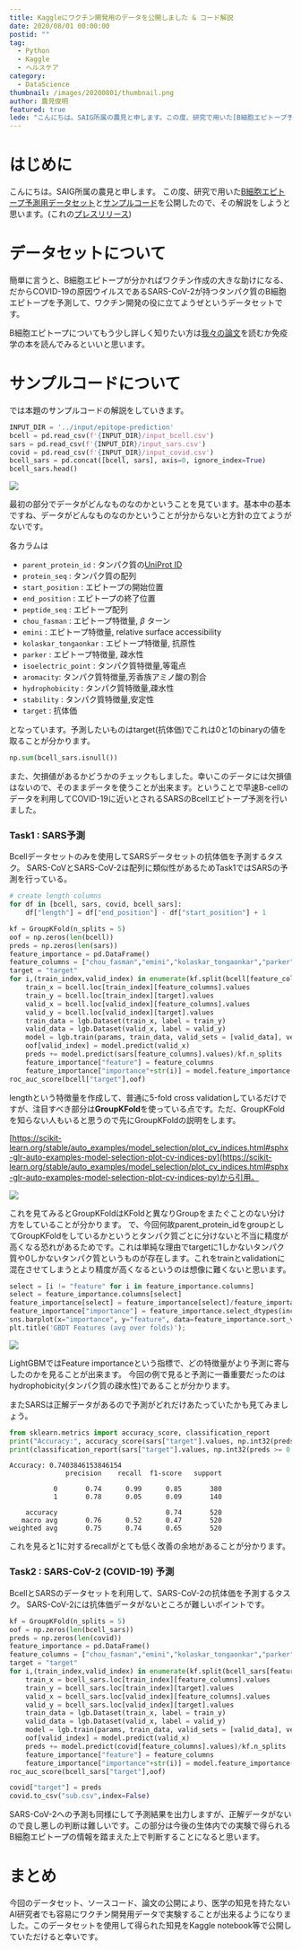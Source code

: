```yaml
---
title: Kaggleにワクチン開発用のデータを公開しました & コード解説
date: 2020/08/01 00:00:00
postid: ""
tag:
  - Python
  - Kaggle
  - ヘルスケア
category:
  - DataScience
thumbnail: /images/20200801/thumbnail.png
author: 農見俊明
featured: true
lede: "こんにちは。SAIG所属の農見と申します。この度、研究で用いた[B細胞エピトープ予測用データセット]を公開したので、その解説をします。簡単に言うと、B細胞エピトープが分かればワクチン作成の大きな助けになる、だからCOVID-19の原因ウイルスであるSARS-CoV-2が持つタンパク質のB細胞エピトープを予測して..."
---
```

# はじめに
こんにちは。SAIG所属の農見と申します。
この度、研究で用いた[B細胞エピトープ予測用データセット](https://www.kaggle.com/futurecorporation/epitope-prediction)と[サンプルコード](https://www.kaggle.com/futurecorporation/covid-19-sars-b-cells-basic-predictions-and-eda)を公開したので、その解説をしようと思います。(これの[プレスリリース](https://prtimes.jp/main/html/rd/p/000000406.000004374.html))

# データセットについて
簡単に言うと、B細胞エピトープが分かればワクチン作成の大きな助けになる、だからCOVID-19の原因ウイルスであるSARS-CoV-2が持つタンパク質のB細胞エピトープを予測して、ワクチン開発の役に立てようぜというデータセットです。


B細胞エピトープについてもう少し詳しく知りたい方は[我々の論文](https://www.biorxiv.org/content/10.1101/2020.07.27.224121v1)を読むか免疫学の本を読んでみるといいと思います。

# サンプルコードについて

では本題のサンプルコードの解説をしていきます。

```python
INPUT_DIR = '../input/epitope-prediction'
bcell = pd.read_csv(f'{INPUT_DIR}/input_bcell.csv')
sars = pd.read_csv(f'{INPUT_DIR}/input_sars.csv')
covid = pd.read_csv(f'{INPUT_DIR}/input_covid.csv')
bcell_sars = pd.concat([bcell, sars], axis=0, ignore_index=True)
bcell_sars.head()
```

<img src="/images/20200801/Screenshot from 2020-07-31 05-55-30.png" loading="lazy">

最初の部分でデータがどんなものなのかということを見ています。基本中の基本ですね、データがどんなものなのかということが分からないと方針の立てようがないです。

各カラムは

- `parent_protein_id` : タンパク質の[UniProt ID](https://www.uniprot.org/)
- `protein_seq` : タンパク質の配列
- `start_position` : エピトープの開始位置
- `end_position` : エピトープの終了位置
- `peptide_seq` : エピトープ配列
- `chou_fasman` : エピトープ特徴量, $\beta$ ターン
- `emini` : エピトープ特徴量, relative surface accessibility
- `kolaskar_tongaonkar` : エピトープ特徴量, 抗原性
- `parker` : エピトープ特徴量, 疎水性
- `isoelectric_point` : タンパク質特徴量,等電点
- `aromacity`: タンパク質特徴量,芳香族アミノ酸の割合
- `hydrophobicity` : タンパク質特徴量,疎水性
- `stability` : タンパク質特徴量,安定性
- `target` : 抗体価


となっています。予測したいものはtarget(抗体価)でこれは0と1のbinaryの値を取ることが分かります。



```python
np.sum(bcell_sars.isnull())
```

また、欠損値があるかどうかのチェックもしました。幸いこのデータには欠損値はないので、そのままデータを使うことが出来ます。ということで早速B-cellのデータを利用してCOVID-19に近いとされるSARSのBcellエピトープ予測を行いました。

### Task1 : SARS予測

Bcellデータセットのみを使用してSARSデータセットの抗体価を予測するタスク。
SARS-CoVとSARS-CoV-2は配列に類似性があるためTask1ではSARSの予測を行っている。

```python
# create length columns
for df in [bcell, sars, covid, bcell_sars]:
    df["length"] = df["end_position"] - df["start_position"] + 1

kf = GroupKFold(n_splits = 5)
oof = np.zeros(len(bcell))
preds = np.zeros(len(sars))
feature_importance = pd.DataFrame()
feature_columns = ["chou_fasman","emini","kolaskar_tongaonkar","parker","length","isoelectric_point","aromaticity","hydrophobicity","stability"]
target = "target"
for i,(train_index,valid_index) in enumerate(kf.split(bcell[feature_columns],bcell["target"],bcell["parent_protein_id"])):
    train_x = bcell.loc[train_index][feature_columns].values
    train_y = bcell.loc[train_index][target].values
    valid_x = bcell.loc[valid_index][feature_columns].values
    valid_y = bcell.loc[valid_index][target].values
    train_data = lgb.Dataset(train_x, label = train_y)
    valid_data = lgb.Dataset(valid_x, label = valid_y)
    model = lgb.train(params, train_data, valid_sets = [valid_data], verbose_eval=20,num_boost_round=500,early_stopping_rounds=50)
    oof[valid_index] = model.predict(valid_x)
    preds += model.predict(sars[feature_columns].values)/kf.n_splits
    feature_importance["feature"] = feature_columns
    feature_importance["importance"+str(i)] = model.feature_importance()
roc_auc_score(bcell["target"],oof)
```

lengthという特徴量を作成して、普通に5-fold cross validationしているだけですが、注目すべき部分は**GroupKFold**を使っている点です。ただ、GroupKFoldを知らない人もいると思うので先にGroupKFoldの説明をします。

[https://scikit-learn.org/stable/auto_examples/model_selection/plot_cv_indices.html#sphx-glr-auto-examples-model-selection-plot-cv-indices-py](https://scikit-learn.org/stable/auto_examples/model_selection/plot_cv_indices.html#sphx-glr-auto-examples-model-selection-plot-cv-indices-py)から引用。


<img src="/images/20200801/Screenshot from 2020-07-31 06-20-49.png" loading="lazy">

これを見てみるとGroupKFoldはKFoldと異なりGroupをまたぐことのない分け方をしていることが分かります。
で、今回何故parent_protein_idをgroupとしてGroupKFoldをしているかというとタンパク質ごとに分けないと不当に精度が高くなる恐れがあるためです。これは単純な理由でtargetに1しかないタンパク質や0しかないタンパク質というものが存在します。これをtrainとvalidationに混在させてしまうとより精度が高くなるというのは想像に難くないと思います。

```python
select = [i != "feature" for i in feature_importance.columns]
select = feature_importance.columns[select]
feature_importance[select] = feature_importance[select]/feature_importance[select].sum()
feature_importance["importance"] = feature_importance.select_dtypes(include=[np.number]).mean(axis=1)
sns.barplot(x="importance", y="feature", data=feature_importance.sort_values(by="importance", ascending=False));
plt.title('GBDT Features (avg over folds)');
```

<img src="/images/20200801/Screenshot from 2020-07-31 06-56-08.png" loading="lazy">

LightGBMではFeature importanceという指標で、どの特徴量がより予測に寄与したのかを見ることが出来ます。
今回の例で見ると予測に一番重要だったのはhydrophobicity(タンパク質の疎水性)であることが分かります。

またSARSは正解データがあるので予測がどれだけあたっていたかも見てみましょう。

```python
from sklearn.metrics import accuracy_score, classification_report
print("Accuracy:", accuracy_score(sars["target"].values, np.int32(preds >= 0.5)))
print(classification_report(sars["target"].values, np.int32(preds >= 0.5)))
```
```
Accuracy: 0.7403846153846154
              precision    recall  f1-score   support

           0       0.74      0.99      0.85       380
           1       0.78      0.05      0.09       140

    accuracy                           0.74       520
   macro avg       0.76      0.52      0.47       520
weighted avg       0.75      0.74      0.65       520
```

これを見ると1に対するrecallがとても低く改善の余地があることが分かります。

### Task2 : SARS-CoV-2 (COVID-19) 予測

BcellとSARSのデータセットを利用して、SARS-CoV-2の抗体価を予測するタスク。
SARS-CoV-2には抗体価データがないところが難しいポイントです。

```python
kf = GroupKFold(n_splits = 5)
oof = np.zeros(len(bcell_sars))
preds = np.zeros(len(covid))
feature_importance = pd.DataFrame()
feature_columns = ["chou_fasman","emini","kolaskar_tongaonkar","parker","length","isoelectric_point","aromaticity","hydrophobicity","stability"]
target = "target"
for i,(train_index,valid_index) in enumerate(kf.split(bcell_sars[feature_columns],bcell_sars["target"],bcell_sars["parent_protein_id"])):
    train_x = bcell_sars.loc[train_index][feature_columns].values
    train_y = bcell_sars.loc[train_index][target].values
    valid_x = bcell_sars.loc[valid_index][feature_columns].values
    valid_y = bcell_sars.loc[valid_index][target].values
    train_data = lgb.Dataset(train_x, label = train_y)
    valid_data = lgb.Dataset(valid_x, label = valid_y)
    model = lgb.train(params, train_data, valid_sets = [valid_data], verbose_eval=20,num_boost_round=500,early_stopping_rounds=50)
    oof[valid_index] = model.predict(valid_x)
    preds += model.predict(covid[feature_columns].values)/kf.n_splits
    feature_importance["feature"] = feature_columns
    feature_importance["importance"+str(i)] = model.feature_importance()
roc_auc_score(bcell_sars["target"],oof)

covid["target"] = preds
covid.to_csv("sub.csv",index=False)
```

SARS-CoV-2への予測も同様にして予測結果を出力しますが、正解データがないので良し悪しの判断は難しいです。この部分は今後の生体内での実験で得られるB細胞エピトープの情報を踏まえた上で判断することになると思います。


# まとめ
今回のデータセット、ソースコード、論文の公開により、医学の知見を持たないAI研究者でも容易にワクチン開発用データで実験することが出来るようになりました。このデータセットを使用して得られた知見をKaggle notebook等で公開していただけると幸いです。
